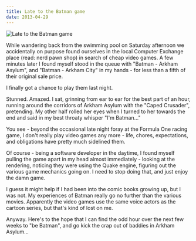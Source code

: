 ```yaml
---
title: Late to the Batman game
date: 2013-04-29
---
```


![Late to the Batman game](https://source.unsplash.com/4v9Kk01mEbY/1600x900)

While wandering back from the swimming pool on Saturday afternoon we accidentally on purpose found ourselves in the local Computer Exchange place (read: nerd pawn shop) in search of cheap video games. A few minutes later I found myself stood in the queue with "Batman - Arkham Asylum", and "Batman - Arkham City" in my hands - for less than a fifth of their original sale price.

I finally got a chance to play them last night.

Stunned. Amazed. I sat, grinning from ear to ear for the best part of an hour, running around the corridors of Arkham Asylum with the "Caped Crusader", pretending. My other half rolled her eyes when I turned to her towards the end and said in my best throaty whisper "I'm Batman..."

You see - beyond the occasional late night foray at the Formula One racing game, I don't really play video games any more - life, chores, expectations, and obligations have pretty much sidelined them.

Of course - being a software developer in the daytime, I found myself pulling the game apart in my head almost immediately - looking at the rendering, noticing they were using the Quake engine, figuring out the various game mechanics going on. I need to stop doing that, and just enjoy the damn game.

I guess it might help if I had been into the comic books growing up, but I was not. My experiences of Batman really go no further than the various movies. Apparently the video games use the same voice actors as the cartoon series, but that's kind of lost on me.

Anyway. Here's to the hope that I can find the odd hour over the next few weeks to "be Batman", and go kick the crap out of baddies in Arkham Asylum...